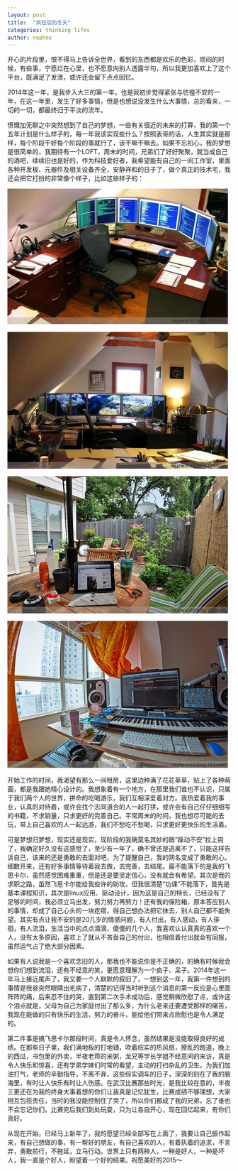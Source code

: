 ```yaml
---
layout: post
title:  "疯狂后的冬天"
categories: thinking lifes
author: nephne
---
```

开心的片段里，恨不得马上告诉全世界，看到的东西都是欢乐的色彩，烦闷的时候，有些事，宁愿烂在心里，也不愿意向别人透露半句，所以我更加喜欢上了这个平台，既满足了发泄，或许还会留下点点回忆。
<!--more-->
2014年这一年，是我步入大三的第一年，也是我初步觉得紧张与彷徨不安的一年，在这一年里，发生了好多事情，但是也想说没发生什么大事情，总的看来，一切的一切，都最终归于平淡的流年。
        
愤慨加无聊之中突然想到了自己的梦想，一些有关很近的未来的打算，我的第一个五年计划是什么样子的，每一年我该实现些什么？按照表哥的话，人生其实就是那样，每个阶段干好每个阶段的事就行了，该干嘛干嘛去。如果不忘初心，我的梦想是很简单的，我期待有一个LOFT，周末的时间，兄弟们了好好聚聚，就当成自己的酒吧，续续旧也是好的，作为科技爱好者，我希望能有自己的一间工作室，里面各种开发板、元器件及相关设备齐全，安静祥和的日子了，做个真正的技术宅，我还会把它打扮的非常像个样子，比如这些样子的：

![computer](/assets/computer.png)

![computer](/assets/computer1.png)

![computer](/assets/computer2.jpeg)

![computer](/assets/computer2.png)
 
开始工作的时间，我渴望有那么一间租房，这里边种满了花花草草，贴上了各种萌画，都是我跟她精心设计的。我想象着有一个地方，在那里我们谁也不认识，只属于我们两个人的世界，拼命的吃喝游乐，我们互相深爱着对方。我热爱着我的事业，认真的对待着，或许会找个志同道合的人一起打拼，或许会有自己仔仔细细写的书籍，不求销量，只求更好的完善自己。平常周末的时间，我也想尽可能的去玩，带上自己喜欢的人一起远游，我们不愁吃不愁喝，只求更好更快乐的生活着。
        
可是梦想归梦想，现实还是现实，现阶段的我确莫名其妙的跟“躁动不安”拉上钩了，我确定好久没有这感觉了，至少有一年了，确不曾还是逃离不了，只能这样告诉自己，该来的还是勇敢的去面对吧，为了提醒自己，我的网名变成了勇敢的心。细数开来，还有好多事情等待着我去做，去完善，去结尾。最不能落下的是我的飞思卡尔，虽然感觉困难重重，但是还是要坚定信心，没有就会有希望。其次是我的求职之路，虽然飞思卡尔能给我些许的助攻，但我很清楚“功课”不能落下，首先是基本课程知识，其次是linux应用、驱动设计，因为这是自己的特长，已经没有了足够的时间，我必须立马出发，努力努力再努力！还有我的保险箱，原本答应别人的事情，却成了自己心头的一块疙瘩，得自己想办法把它抹去，别人自己都不能失望。其实有点让我不安的是20几岁的情感问题，有人付出，有人感动，有人徘徊，有人流泪，生活当中的点点滴滴，傻傻的几个人，我喜欢认认真真的喜欢一个人，没有太多原因，喜欢上了就从不吝啬自己的付出，也相信着付出就会有回报，虽然运气占了绝大部分因素。

如果有人说我是一个喜欢念旧的人，那我也不能说你是不正确的，的确有时候我会想你们想到流泪，还有不经意的笑，更愿意理解为一个疯子、呆子。2014年这一年马上接近尾声了，我又要一个人默默的叙旧了，一想到这一年，我第一件想到的事情是我爸突然眼睛出毛病了，清楚的记得当时听到这个消息的第一反应是心里面阵阵的痛，后来忍不住的哭，直到第二次手术成功后，感觉稍微欣慰了点，或许这个泪点就是，父母为自己为家庭付出了那么多，为什么老来还要遭受那样的痛苦，我现在能做的只有快乐的生活，努力的奋斗，能给他们带来点欣慰也是令人满足的。

第二件事是搞飞思卡尔那段时间，真是令人怀念，虽然结果是没能取得良好的成绩。在那些日子里，我们满地板的打地铺，吹着综实的热风扇，撩乱的跑道，晚上的西瓜，书包里的外卖，半夜老蒋的米粥，龙兄等学长学姐不经意间的来访，真是令人快乐和惊喜，还有学弟学妹们时常的看望，主动的打扫杂乱的卫生，为我们加油打气，老师的辛勤指导，不离不弃，这些综实调车的日子，深深的刻在了我的脑海里，有时让人快乐有时让人伤感。在武汉比赛那些时光，是我比较在意的，半夜三更还在为我的终身大事着想的你们让我真是记忆犹生，比赛成绩不够理想，大家相互包揽责任，当时的我没能控制住了哭了，所以你们都成了我的兄弟，忘了谁也不会忘记你们。比赛完后我们到处玩耍，只为让各自开心，现在回忆起来，有你们真好。

从现在开始，已经马上新年了，我的愿望已经全部写在上面了，我要让自己振作起来，有自己想做的事，有一帮好的朋友，有自己喜欢的人，有着执着的追求，不言弃，勇敢前行，不拖延，立马行动。世界上只有两种人，一种是好人，一种是坏人，我一直是个好人，盼望着一个好的结果。祝愿美好的2015～
